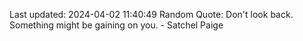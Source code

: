 Last updated: 2024-04-02 11:40:49
Random Quote: Don't look back. Something might be gaining on you. - Satchel Paige